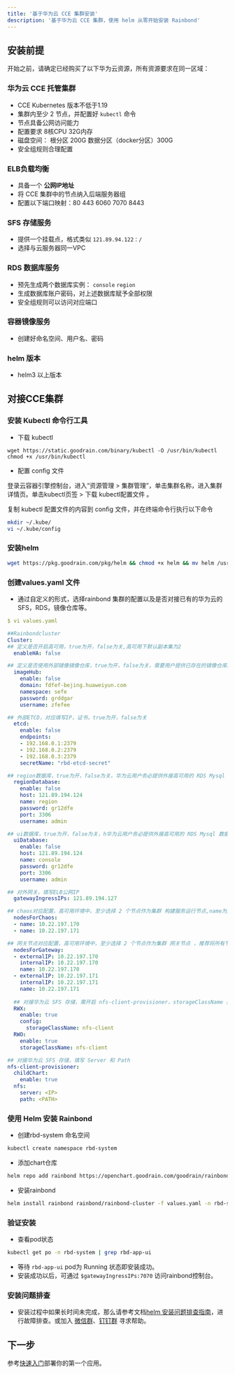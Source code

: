 ```yaml
---
title: '基于华为云 CCE 集群安装'
description: '基于华为云 CCE 集群，使用 helm 从零开始安装 Rainbond'
---
```


## 安装前提

开始之前，请确定已经购买了以下华为云资源，所有资源要求在同一区域：

### 华为云 CCE 托管集群

- CCE Kubernetes 版本不低于1.19
- 集群内至少 2 节点，并配置好 `kubectl` 命令
- 节点具备公网访问能力
- 配置要求 8核CPU 32G内存 
- 磁盘空间： 根分区 200G 数据分区（docker分区）300G
- 安全组规则合理配置

### ELB负载均衡

- 具备一个 **公网IP地址**
- 将 CCE 集群中的节点纳入后端服务器组
- 配置以下端口映射：80 443 6060 7070 8443

### SFS 存储服务

- 提供一个挂载点，格式类似 `121.89.94.122：/`
- 选择与云服务器同一VPC

### RDS 数据库服务

- 预先生成两个数据库实例： `console` `region`
- 生成数据库账户密码，对上述数据库赋予全部权限
- 安全组规则可以访问对应端口

### 容器镜像服务

- 创建好命名空间、用户名、密码

### helm 版本

- helm3 以上版本

## 对接CCE集群

### 安装 Kubectl 命令行工具

- 下载 kubectl

```
wget https://static.goodrain.com/binary/kubectl -O /usr/bin/kubectl
chmod +x /usr/bin/kubectl
```

- 配置 config 文件

登录云容器引擎控制台，进入“资源管理 > 集群管理”，单击集群名称，进入集群详情页。单击kubectl页签 > 下载 kubectl配置文件 。

复制 kubectl 配置文件的内容到 config 文件，并在终端命令行执行以下命令

```bash
mkdir ~/.kube/
vi ~/.kube/config
```

### 安装helm

```bash
wget https://pkg.goodrain.com/pkg/helm && chmod +x helm && mv helm /usr/local/bin/
```

### 创建values.yaml 文件

- 通过自定义的形式，选择rainbond 集群的配置以及是否对接已有的华为云的SFS，RDS，镜像仓库等。

```yaml
$ vi values.yaml

##Rainbondcluster
Cluster:
## 定义是否开启高可用，true为开，false为关,高可用下默认副本集为2
  enableHA: false

## 定义是否使用外部镜像镜像仓库，true为开，false为关，需要用户提供已存在的镜像仓库的 域名、空间名称、用户名以及密码
  imageHub:
    enable: false
    domain: fdfef-bejing.huaweiyun.com
    namespace: sefe
    password: grddgar
    username: zfefee

## 外部ETCD，对应填写IP，证书，true为开，false为关
  etcd:
    enable: false
    endpoints: 
    - 192.168.0.1:2379 
    - 192.168.0.2:2379
    - 192.168.0.3:2379
    secretName: "rbd-etcd-secret"

## region数据库，true为开，false为关，华为云用户务必提供外接高可用的 RDS Mysql 数据库，该数据库中需要提前创建 region 数据库，需要提供内网可访问的 RDS 域名、用户名、密码
  regionDatabase:
    enable: false
    host: 121.89.194.124
    name: region
    password: gr12dfe
    port: 3306
    username: admin

## ui数据库，true为开，false为关，h华为云用户务必提供外接高可用的 RDS Mysql 数据库，该数据库中需要提前创建 console 数据库，需要提供内网可访问的 RDS host、用户名、密码
  uiDatabase:
    enable: false
    host: 121.89.194.124
    name: console
    password: gr12dfe
    port: 3306
    username: admin

## 对外网关，填写ELB公网IP
  gatewayIngressIPs: 121.89.194.127

## chaos对应配置，高可用环境中，至少选择 2 个节点作为集群 构建服务运行节点,name为后端服务器节点的 node名称
  nodesForChaos:
  - name: 10.22.197.170
  - name: 10.22.197.171

## 网关节点对应配置，高可用环境中，至少选择 2 个节点作为集群 网关节点 ，推荐将所有节点作为网关节点使用，要求节点的 80、443、6060、7070、8443、 端口没有被占用。name 填写node节点的name即可
  nodesForGateway:
  - externalIP: 10.22.197.170
    internalIP: 10.22.197.170
    name: 10.22.197.170
  - externalIP: 10.22.197.171
    internalIP: 10.22.197.171
    name: 10.22.197.171
  
  ## 对接华为云 SFS 存储，需开启 nfs-client-provisioner，storageClassName 是默认值
  RWX:
    enable: true
    config:
      storageClassName: nfs-client
  RWO:
    enable: true
    storageClassName: nfs-client

## 对接华为云 SFS 存储，填写 Server 和 Path
nfs-client-provisioner:
  childChart:
    enable: true
  nfs:
    server: <IP>
    path: <PATH>
```

### 使用 Helm 安装 Rainbond

- 创建rbd-system 命名空间

```bash
kubectl create namespace rbd-system
```

- 添加chart仓库

```bash
helm repo add rainbond https://openchart.goodrain.com/goodrain/rainbond
```

- 安装rainbond

```bash
helm install rainbond rainbond/rainbond-cluster -f values.yaml -n rbd-system
```

### 验证安装

- 查看pod状态

```bash
kubectl get po -n rbd-system | grep rbd-app-ui
```

- 等待 `rbd-app-ui` pod为 Running 状态即安装成功。
- 安装成功以后，可通过 `$gatewayIngressIPs:7070` 访问rainbond控制台。

### 安装问题排查

- 安装过程中如果长时间未完成，那么请参考文档[helm 安装问题排查指南](../../../troubleshooting/installation/helm)，进行故障排查。或加入 [微信群](/community/support#微信群)、[钉钉群](/community/support#钉钉群) 寻求帮助。

## 下一步

参考[快速入门](/docs/quick-start/getting-started/)部署你的第一个应用。
